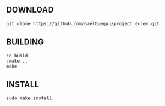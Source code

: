 ## DOWNLOAD

```shell
git clone https://github.com/GaelGuegan/project_euler.git
```

## BUILDING

```shell
cd build
cmake ..
make
```

## INSTALL

```shell
sudo make install
```

